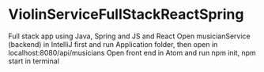 # ViolinServiceFullStackReactSpring
Full stack app using Java, Spring and JS and React
Open musicianService (backend) in IntelliJ first and run Application folder, then open in localhost:8080/api/musicians
Open front end in Atom and run npm init, npm start in terminal
